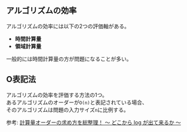 ## アルゴリズムの効率

アルゴリズムの効率には以下の2つの評価軸がある。
- **時間計算量**
- **領域計算量**  

一般的には時間計算量の方が問題になることが多い。

## O表記法

アルゴリズムの効率を評価する方法の1つ。  
あるアルゴリズムのオーダーが`O(n)`と表記されている場合、  
そのアルゴリズムは問題の入力サイズ`n`に比例する。

参考: [計算量オーダーの求め方を総整理！ 〜 どこから log が出て来るか 〜](https://qiita.com/drken/items/872ebc3a2b5caaa4a0d0)
